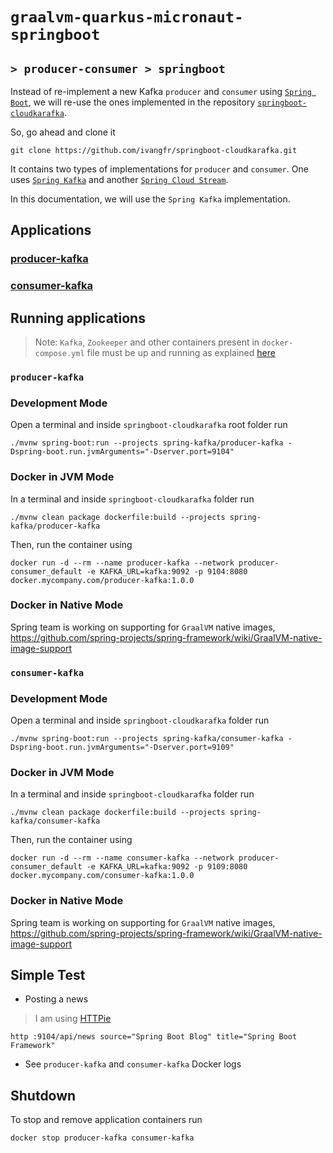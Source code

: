 # `graalvm-quarkus-micronaut-springboot`
## `> producer-consumer > springboot`

Instead of re-implement a new Kafka `producer` and `consumer` using [`Spring Boot`](https://docs.spring.io/spring-boot/docs/current/reference/htmlsingle/), we will re-use the ones implemented in the repository [`springboot-cloudkarafka`](https://github.com/ivangfr/springboot-cloudkarafka).

So, go ahead and clone it
```
git clone https://github.com/ivangfr/springboot-cloudkarafka.git
```

It contains two types of implementations for `producer` and `consumer`. One uses [`Spring Kafka`](https://github.com/ivangfr/springboot-cloudkarafka/tree/master/spring-kafka#springboot-cloudkarafka) and another [`Spring Cloud Stream`](https://github.com/ivangfr/springboot-cloudkarafka/tree/master/spring-cloud-stream#springboot-cloudkarafka).

In this documentation, we will use the `Spring Kafka` implementation.

## Applications

### [producer-kafka](https://github.com/ivangfr/springboot-cloudkarafka/tree/master/spring-kafka#producer-kafka)

### [consumer-kafka](https://github.com/ivangfr/springboot-cloudkarafka/tree/master/spring-kafka#consumer-kafka)

## Running applications

> Note: `Kafka`, `Zookeeper` and other containers present in `docker-compose.yml` file must be up and running as explained [here](https://github.com/ivangfr/graalvm-quarkus-micronaut-springboot/tree/master/producer-consumer#start-environment)

### `producer-kafka`

### Development Mode

Open a terminal and inside `springboot-cloudkarafka` root folder run
```
./mvnw spring-boot:run --projects spring-kafka/producer-kafka -Dspring-boot.run.jvmArguments="-Dserver.port=9104"
```

### Docker in JVM Mode

In a terminal and inside `springboot-cloudkarafka` folder run
```
./mvnw clean package dockerfile:build --projects spring-kafka/producer-kafka
```

Then, run the container using
```
docker run -d --rm --name producer-kafka --network producer-consumer_default -e KAFKA_URL=kafka:9092 -p 9104:8080 docker.mycompany.com/producer-kafka:1.0.0
```

### Docker in Native Mode

Spring team is working on supporting for `GraalVM` native images, https://github.com/spring-projects/spring-framework/wiki/GraalVM-native-image-support

### `consumer-kafka`

### Development Mode

Open a terminal and inside `springboot-cloudkarafka` folder run
```
./mvnw spring-boot:run --projects spring-kafka/consumer-kafka -Dspring-boot.run.jvmArguments="-Dserver.port=9109"
```

### Docker in JVM Mode

In a terminal and inside `springboot-cloudkarafka` folder run
```
./mvnw clean package dockerfile:build --projects spring-kafka/consumer-kafka
```

Then, run the container using
```
docker run -d --rm --name consumer-kafka --network producer-consumer_default -e KAFKA_URL=kafka:9092 -p 9109:8080 docker.mycompany.com/consumer-kafka:1.0.0
```

### Docker in Native Mode

Spring team is working on supporting for `GraalVM` native images, https://github.com/spring-projects/spring-framework/wiki/GraalVM-native-image-support

## Simple Test

- Posting a news
> I am using [HTTPie](https://httpie.org/) 
```
http :9104/api/news source="Spring Boot Blog" title="Spring Boot Framework"
```

- See `producer-kafka` and `consumer-kafka` Docker logs

## Shutdown

To stop and remove application containers run
```
docker stop producer-kafka consumer-kafka
```
